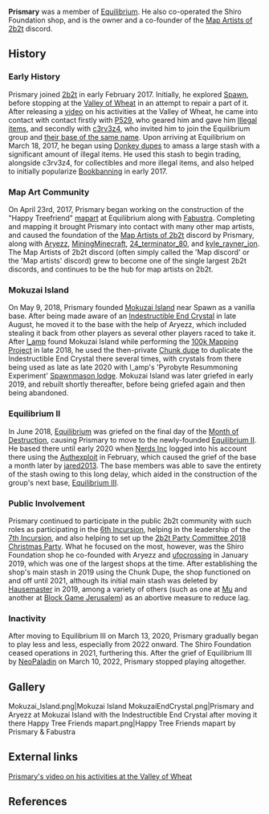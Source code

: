 **Prismary** was a member of [Equilibrium](https://2b2t.miraheze.org/wiki/Equilibrium_(group)). He also co-operated the Shiro Foundation shop, and is the owner and a co-founder of the [Map Artists of 2b2t](https://2b2t.miraheze.org/wiki/Map_Artists_of_2b2t) discord.
## History
### Early History
Prismary joined [2b2t](https://2b2t.miraheze.org/wiki/2b2t) in early February 2017. Initially, he explored [Spawn](https://2b2t.miraheze.org/wiki/Spawn), before stopping at the [Valley of Wheat](https://2b2t.miraheze.org/wiki/Valley_of_Wheat) in an attempt to repair a part of it. After releasing a [video](https://www.youtube.com/watch?v=6K2z_SVzpns) on his activities at the Valley of Wheat, he came into contact with contact firstly with [P529](https://2b2t.miraheze.org/wiki/P529), who geared him and gave him [Illegal items](https://2b2t.miraheze.org/wiki/Illegal_items), and secondly with [c3rv3z4](https://2b2t.miraheze.org/wiki/c3rv3z4), who invited him to join the Equilibrium group and [their base of the same name](https://2b2t.miraheze.org/wiki/Equilibrium). Upon arriving at Equilibrium on March 18, 2017, he began using [Donkey dupes](https://2b2t.miraheze.org/wiki/Duplication_glitch) to amass a large stash with a significant amount of illegal items. He used this stash to begin trading, alongside c3rv3z4, for collectibles and more illegal items, and also helped to initially popularize [Bookbanning](https://2b2t.miraheze.org/wiki/Bookbanning) in early 2017.

### Map Art Community
On April 23rd, 2017, Prismary began working on the construction of the "Happy Treefriend" [mapart](https://2b2t.miraheze.org/wiki/mapart) at Equilibrium along with [Fabustra](https://2b2t.miraheze.org/wiki/Fabustra). Completing and mapping it brought Prismary into contact with many other map artists, and caused the foundation of the [Map Artists of 2b2t](https://2b2t.miraheze.org/wiki/Map_Artists_of_2b2t) discord by Prismary, along with [Aryezz](https://2b2t.miraheze.org/wiki/Aryezz), [MiningMinecraft](https://2b2t.miraheze.org/wiki/MiningMinecraft), [24_terminator_80](https://2b2t.miraheze.org/wiki/24_terminator_80), and [kyle_rayner_ion](https://2b2t.miraheze.org/wiki/kyle_rayner_ion). The Map Artists of 2b2t discord (often simply called the 'Map discord' or the 'Map artists' discord) grew to become one of the single largest 2b2t discords, and continues to be the hub for map artists on 2b2t.

### Mokuzai Island
On May 9, 2018, Prismary founded [Mokuzai Island](https://2b2t.miraheze.org/wiki/Mokuzai_Island) near Spawn as a vanilla base. After being made aware of an [Indestructible End Crystal](https://2b2t.miraheze.org/wiki/Indestructible_End_Crystals) in late August, he moved it to the base with the help of Aryezz, which included stealing it back from other players as several other players raced to take it. After [l_amp](https://2b2t.miraheze.org/wiki/l_amp) found Mokuzai Island while performing the [100k Mapping Project](https://2b2t.miraheze.org/wiki/100k_Mapping_Project) in late 2018, he used the then-private [Chunk dupe](https://2b2t.miraheze.org/wiki/Chunk_dupe) to duplicate the Indestructible End Crystal there several times, with crystals from there being used as late as late 2020 with l_amp's 'Pyrobyte Resummoning Experiment' [Spawnmason lodge](https://2b2t.miraheze.org/wiki/Spawnmasons). Mokuzai Island was later griefed in early 2019, and rebuilt shortly thereafter, before being griefed again and then being abandoned.

### Equilibrium II
In June 2018, [Equilibrium](https://2b2t.miraheze.org/wiki/Equilibrium) was griefed on the final day of the [Month of Destruction](https://2b2t.miraheze.org/wiki/Month_of_Destruction), causing Prismary to move to the newly-founded [Equilibrium II](https://2b2t.miraheze.org/wiki/Equilibrium_II). He based there until early 2020 when [Nerds Inc](https://2b2t.miraheze.org/wiki/Nerds_Inc) logged into his account there using the [Authexploit](https://2b2t.miraheze.org/wiki/Authexploit) in February, which caused the grief of the base a month later by [jared2013](https://2b2t.miraheze.org/wiki/jared2013). The base members was able to save the entirety of the stash owing to this long delay, which aided in the construction of the group's next base, [Equilibrium III](https://2b2t.miraheze.org/wiki/Equilibrium_III).

### Public Involvement
Prismary continued to participate in the public 2b2t community with such roles as participating in the [6th Incursion](https://2b2t.miraheze.org/wiki/6th_Incursion), helping in the leadership of the [7th Incursion](https://2b2t.miraheze.org/wiki/7th_Incursion), and also helping to set up the [2b2t Party Committee 2018 Christmas Party](https://2b2t.miraheze.org/wiki/2b2t_Party_Committee). What he focused on the most, however, was the Shiro Foundation shop he co-founded with Aryezz and [ufocrossing](https://2b2t.miraheze.org/wiki/ufocrossing) in January 2019, which was one of the largest shops at the time. After establishing the shop's main stash in 2019 using the Chunk Dupe, the shop functioned on and off until 2021, although its initial main stash was deleted by [Hausemaster](https://2b2t.miraheze.org/wiki/Hausemaster) in 2019, among a variety of others (such as one at [Mu](https://2b2t.miraheze.org/wiki/Mu) and another at [Block Game Jerusalem](https://2b2t.miraheze.org/wiki/Block_Game_Jerusalem)) as an abortive measure to reduce lag.

### Inactivity
After moving to Equilibrium III on March 13, 2020, Prismary gradually began to play less and less, especially from 2022 onward. The Shiro Foundation ceased operations in 2021, furthering this. After the grief of Equilibrium III by [NeoPaladin](https://2b2t.miraheze.org/wiki/NeoPaladin) on March 10, 2022, Prismary stopped playing altogether.

## Gallery
<gallery>
Mokuzai_Island.png|Mokuzai Island
MokuzaiEndCrystal.png|Prismary and Aryezz at Mokuzai Island with the Indestructible End Crystal after moving it there
Happy Tree Friends mapart.png|Happy Tree Friends mapart by Prismary & Fabustra
</gallery>

## External links
[Prismary's video on his activities at the Valley of Wheat](https://www.youtube.com/watch?v=6K2z_SVzpns)

## References